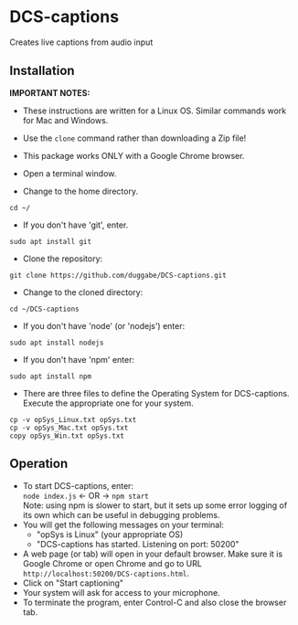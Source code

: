 # DCS-captions
Creates live captions from audio input

## Installation
**IMPORTANT NOTES:**

* These instructions are written for a Linux OS. Similar commands work for Mac and Windows.
* Use the `clone` command rather than downloading a Zip file!
* This package works ONLY with a Google Chrome browser.

* Open a terminal window.  
* Change to the home directory.
  
```
cd ~/  
```
* If you don't have 'git', enter.

```
sudo apt install git  
```
* Clone the repository:

```
git clone https://github.com/duggabe/DCS-captions.git
```
* Change to the cloned directory:

```
cd ~/DCS-captions
```
* If you don't have 'node' (or 'nodejs') enter:

```
sudo apt install nodejs
```
* If you don't have 'npm' enter:

```
sudo apt install npm
```
* There are three files to define the Operating System for DCS-captions. Execute the appropriate one for your system.

```
cp -v opSys_Linux.txt opSys.txt
cp -v opSys_Mac.txt opSys.txt
copy opSys_Win.txt opSys.txt
```

## Operation

* To start DCS-captions, enter:<br>
  `node index.js` <- OR -> `npm start`<br>
  Note: using npm is slower to start, but it sets up some error logging of its own which can be useful in debugging problems.
* You will get the following messages on your terminal:
    - "opSys is Linux" (your appropriate OS)
    - "DCS-captions has started. Listening on port: 50200"
* A web page (or tab) will open in your default browser. Make sure it is Google Chrome or open Chrome and go to URL `http://localhost:50200/DCS-captions.html`.
* Click on "Start captioning"
* Your system will ask for access to your microphone.
* To terminate the program, enter Control-C and also close the browser tab.

